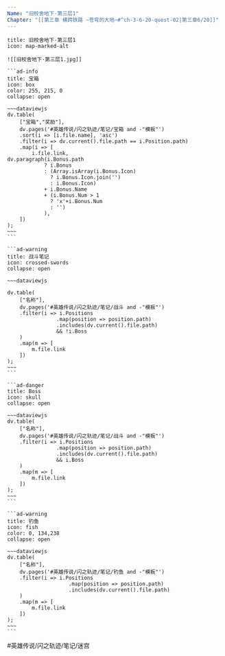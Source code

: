 ```yaml
---
Name: "旧校舍地下·第三层1"
Chapter: "[[第三章 横跨铁路 ~苍穹的大地~#^ch-3-6-20-quest-02|第三章6/20]]"
---
```


````ad-quote
title: 旧校舍地下·第三层1
icon: map-marked-alt

![[旧校舍地下·第三层1.jpg]]

```ad-info
title: 宝箱
icon: box
color: 255, 215, 0
collapse: open

~~~dataviewjs
dv.table(
	["宝箱","奖励"],
	dv.pages('#英雄传说/闪之轨迹/笔记/宝箱 and -"模板"')
	.sort(i => [i.file.name], 'asc')
	.filter(i => dv.current().file.path == i.Position.path)
	.map(i => [
		i.file.link,
dv.paragraph(i.Bonus.path 
            ? i.Bonus 
            : (Array.isArray(i.Bonus.Icon) 
              ? i.Bonus.Icon.join('') 
              : i.Bonus.Icon) 
            + i.Bonus.Name 
            + (i.Bonus.Num > 1 
              ? 'x'+i.Bonus.Num 
              : '')
            ),
	])
);
~~~
```

```ad-warning
title: 战斗笔记
icon: crossed-swords
collapse: open

~~~dataviewjs

dv.table(
	["名称"],
	dv.pages('#英雄传说/闪之轨迹/笔记/战斗 and -"模板"')
	.filter(i => i.Positions
				.map(position => position.path)
				.includes(dv.current().file.path) 
				&& !i.Boss
	)
	.map(m => [
		m.file.link
	])
);
~~~
```

```ad-danger
title: Boss
icon: skull
collapse: open

~~~dataviewjs
dv.table(
	["名称"],
	dv.pages('#英雄传说/闪之轨迹/笔记/战斗 and -"模板"')
	.filter(i => i.Positions
				.map(position => position.path)
				.includes(dv.current().file.path) 
				&& i.Boss
	)
	.map(m => [
		m.file.link
	])
);
~~~
```

```ad-warning
title: 钓鱼
icon: fish
color: 0, 134,238
collapse: open

~~~dataviewjs
dv.table(
	["名称"],
	dv.pages('#英雄传说/闪之轨迹/笔记/钓鱼 and -"模板"')
	.filter(i => i.Positions
					.map(position => position.path)
					.includes(dv.current().file.path)
	)
	.map(m => [
		m.file.link
	])
);
~~~
```
````

#英雄传说/闪之轨迹/笔记/迷宫 